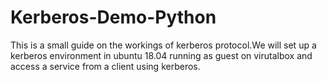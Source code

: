 # Kerberos-Demo-Python
This is a small guide on the workings of kerberos protocol.We will set up a kerberos environment in ubuntu 18.04 running as guest on virutalbox and access a service from a client using kerberos.
